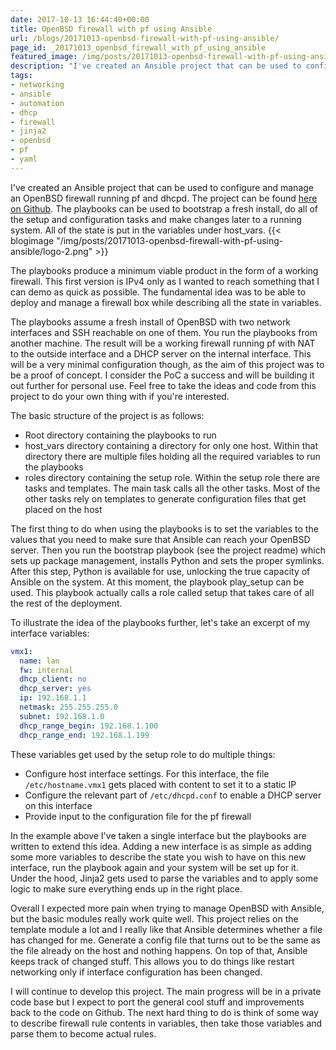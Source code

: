 ```yaml
---
date: 2017-10-13 16:44:40+00:00
title: OpenBSD firewall with pf using Ansible
url: /blogs/20171013-openbsd-firewall-with-pf-using-ansible/
page_id: _20171013_openbsd_firewall_with_pf_using_ansible
featured_image: /img/posts/20171013-openbsd-firewall-with-pf-using-ansible/logo-2.png
description: "I've created an Ansible project that can be used to configure and manage an OpenBSD firewall running pf and dhcpd."
tags:
- networking
- ansible
- automation
- dhcp
- firewall
- jinja2
- openbsd
- pf
- yaml
---
```


I've created an Ansible project that can be used to configure and manage an OpenBSD firewall running pf and dhcpd. The project can be found [here on Github](https://github.com/jwdevos/openbsd_firewall_ansible). The playbooks can be used to bootstrap a fresh install, do all of the setup and configuration tasks and make changes later to a running system. All of the state is put in the variables under host_vars.
{{< blogimage "/img/posts/20171013-openbsd-firewall-with-pf-using-ansible/logo-2.png" >}}
<!--more-->
The playbooks produce a minimum viable product in the form of a working firewall. This first version is IPv4 only as I wanted to reach something that I can demo as quick as possible. The fundamental idea was to be able to deploy and manage a firewall box while describing all the state in variables.

The playbooks assume a fresh install of OpenBSD with two network interfaces and SSH reachable on one of them. You run the playbooks from another machine. The result will be a working firewall running pf with NAT to the outside interface and a DHCP server on the internal interface. This will be a very minimal configuration though, as the aim of this project was to  be a proof of concept. I consider the PoC a success and will be building it out further for personal use. Feel free to take the ideas and code from this project to do your own thing with if you're interested.

The basic structure of the project is as follows:

* Root directory containing the playbooks to run
* host_vars directory containing a directory for only one host. Within that directory there are multiple files holding all the required variables to run the playbooks
* roles directory containing the setup role. Within the setup role there are tasks and templates. The main task calls all the other tasks. Most of the other tasks rely on templates to generate configuration files that get placed on the host

The first thing to do when using the playbooks is to set the variables to the values that you need to make sure that Ansible can reach your OpenBSD server. Then you run the bootstrap playbook (see the project readme) which sets up package management, installs Python and sets the proper symlinks.
After this step, Python is available for use, unlocking the true capacity of Ansible on the system. At this moment, the playbook play_setup can be used. This playbook actually calls a role called setup that takes care of all the rest of the deployment.

To illustrate the idea of the playbooks further, let's take an excerpt of my interface variables:
```yaml
vmx1:
  name: lan
  fw: internal
  dhcp_client: no
  dhcp_server: yes
  ip: 192.168.1.1
  netmask: 255.255.255.0
  subnet: 192.168.1.0
  dhcp_range_begin: 192.168.1.100
  dhcp_range_end: 192.168.1.199
```

These variables get used by the setup role to do multiple things:

* Configure host interface settings. For this interface, the file `/etc/hostname.vmx1` gets placed with content to set it to a static IP
* Configure the relevant part of `/etc/dhcpd.conf` to enable a DHCP server on this interface
* Provide input to the configuration file for the pf firewall

In the example above I've taken a single interface but the playbooks are written to extend this idea. Adding a new interface is as simple as adding some more variables to describe the state you wish to have on this new interface, run the playbook again and your system will be set up for it. Under the hood, Jinja2 gets used to parse the variables and to apply some logic to make sure everything ends up in the right place.

Overall I expected more pain when trying to manage OpenBSD with Ansible, but the basic modules really work quite well. This project relies on the template module a lot and I really like that Ansible determines whether a file has changed for me. Generate a config file that turns out to be the same as the file already on the host and nothing happens. On top of that, Ansible keeps track of changed stuff. This allows you to do things like restart networking only if interface configuration has been changed.

I will continue to develop this project. The main progress will be in a private code base but I expect to port the general cool stuff and improvements back to the code on Github. The next hard thing to do is think of some way to describe firewall rule contents in variables, then take those variables and parse them to become actual rules.
